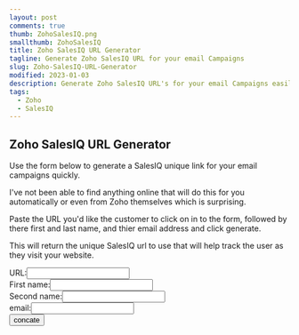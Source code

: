 ```yaml
---
layout: post
comments: true
thumb: ZohoSalesIQ.png
smallthumb: ZohoSalesIQ
title: Zoho SalesIQ URL Generator
tagline: Generate Zoho SalesIQ URL for your email Campaigns
slug: Zoho-SalesIQ-URL-Generator
modified: 2023-01-03
description: Generate Zoho SalesIQ URL's for your email Campaigns easily.
tags:
  - Zoho
  - SalesIQ
---
```


## Zoho SalesIQ URL Generator

Use the form below to generate a SalesIQ unique link for your email campaigns quickly. 

I've not been able to find anything online that will do this for you automatically or even from Zoho themselves which is surprising. 

Paste the URL you'd like the customer to click on in to the form, followed by there first and last name, and thier email address and click generate. 

This will return the unique SalesIQ url to use that will help track the user as they visit your website. 

URL:<input type="text" id=url><br>
First name:<input type="text" id="firstname"><br>
Second name:<input type="text" id="secondname"><br>
email:<input type="text" id=email><br>
<input type="button" id="addbutton" value="concate" onClick="addTwoStrings()">
<br>
<br>
<label id="generatedurl"></label>
<script>
function addTwoStrings()
{
var f1=document.getElementById("url").value;
var f2=document.getElementById("firstname").value;
var f3=document.getElementById("secondname").value;
var f4=document.getElementById("email").value;
var result=f1+"?siq_name="+f2+"%20"+f3+"&siq_email="+f4;
document.getElementById('lbltipAddedComment').innerHTML = result;
}
</script>

